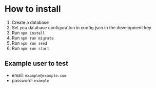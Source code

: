 # How to install

1. Create a database
2. Set you database configuration in config.json in the development key
3. Run `npm install`
4. Run `npm run migrate`
5. Run `npm run seed`
6. Run `npm run start`

## Example user to test

- email: `example@example.com`
- password: `example`